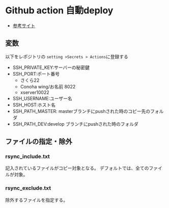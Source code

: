 # Github action 自動deploy
- [参考サイト](https://kahoo.blog/github-actions-php-deploy/)

## 変数
以下をレポジトリの `setting >Secrets > Actions`に登録する

- SSH_PRIVATE_KEY:サーバーの秘密鍵
- SSH_PORT:ポート番号 
  - さくら22
  - Conoha wing/お名前 8022
  - xserver10022 
- SSH_USERNAME:ユーザー名
- SSH_HOST:ホスト名
- SSH_PATH_MASTER: masterブランチにpushされた時のコピー先のフォルダ
- SSH_PATH_DEV:develop ブランチにpushされた時のフォルダ

## ファイルの指定・除外
### rsync_include.txt
記入されているファイルがコピー対象となる。
デフォルトでは、全てのファイルが対象。

### rsync_exclude.txt
除外するファイルを指定する。
